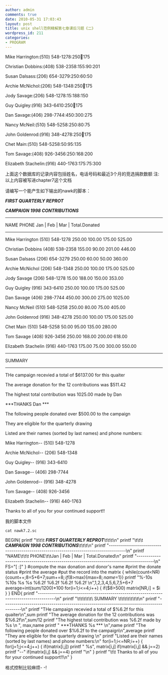 ```yaml
---
author: admin
comments: true
date: 2010-05-31 17:03:43
layout: post
title: unix shell范例精解第七章课后习题《二》
wordpress_id: 211
categories:
- PROGRAM
---
```


Mike Harrington:(510) 548-1278:250:100:175

Christian Dobbins:(408) 538-2358:155:90:201

Susan Dalsass:(206) 654-3279:250:60:50

Archie McNichol:(206) 548-1348:250:100:175

Jody Savage:(206) 548-1278:15:188:150

Guy Quigley:(916) 343-6410:250:100:175

Dan Savage:(406) 298-7744:450:300:275

Nancy McNeil:(510) 548-5258:250:80:75

John Goldenrod:(916) 348-4278:250:100:175

Chet Main:(510) 548-5258:50:95:135

Tom Savage:(408) 926-3456:250:168:200

Elizabeth Stachelin:(916) 440-1763:175:75:300

上面这个数据库的记录内容包括姓名，电话号码和最近3个月的竞选捐款数额 注:以上内容被写进chapter7这个文档

请编写一个能产生如下输出的nawk的脚本：

***FIRST QUARTERLY REPROT*** 

***CAMPAIGN  1998  CONTRIBUTIONS*** 

--------------------------------------------------------------------------------------

NAME PHONE Jan  |  Feb  |  Mar  |  Total.Donated

--------------------------------------------------------------------------------------

Mike  Harrington  (510) 548-1278  250.00  100.00  175.00  525.00

Christian  Dobbins  (408) 538-2358  155.00  90.00  201.00  446.00

Susan  Dalsass  (206) 654-3279  250.00  60.00  50.00  360.00

Archie  McNichol  (206) 548-1348  250.00  100.00  175.00  525.00

Jody  Savage  (206) 548-1278  15.00  188.00  150.00  353.00

Guy  Quigley  (916) 343-6410  250.00  100.00  175.00  525.00

Dan  Savage  (406) 298-7744  450.00  300.00  275.00  1025.00

Nancy  McNeil  (510) 548-5258  250.00  80.00  75.00  405.00

John  Goldenrod  (916) 348-4278  250.00  100.00  175.00  525.00

Chet  Main  (510) 548-5258  50.00  95.00  135.00  280.00

Tom  Savage  (408) 926-3456  250.00  168.00  200.00  618.00

Elizabeth  Stachelin  (916) 440-1763  175.00  75.00  300.00  550.00

---------------------------------------------------------------------------------------

SUMMARY  

---------------------------------------------------------------------------------------

THe campaign recevied a total of $6137.00 for this quaiter

The average donation for the 12 contributions was $511.42

The highest total contribution was 1025.00 made by Dan

***THANKS Dan ***

The following people donated over $500.00 to the campaign

They are eligible for the quarterly drawing

Listed are their names (sorted by last names) and phone numbers:

Mike Harrington-- (510) 548-1278

Archie McNichol-- (206) 548-1348

Guy Quigley-- (916) 343-6410

Dan Savage-- (406) 298-7744

John Goldenrod-- (916) 348-4278

Tom Savage-- (408) 926-3456

Elizabeth Stachelin-- (916) 440-1763

Thanks to all of you for your continued support!!

我的脚本文件

    cat nawk7.2.sc

BEGIN{
    printf "\t\t\t  ***FIRST QUARTERLY REPROT***\t\t\t\n"
    printf "\t\t\t  ***CAMPAIGN  1998  CONTRIBUTIONS***\t\t\t\n"
    printf "--------------------------------------------------------------------------------------\n"
    printf "NAME\t\t\t  PHONE\t\tJan  |  Feb  |  Mar  |  Total.Donated\n"
    printf "--------------------------------------------------------------------------------------\n"
FS="[ :]"
}
#compute the max donation and donor's name
#print the donate status
#print the average
#put the record into the matrix
{ 
    while(count<NR){count++;$8=$5+$6+$7;sum+=$8;if($8>max){max=$8;name=$1}}
    printf "%-10s %10s  %s %s  %6.2f  %6.2f  %6.2f  %6.2f \n",$1,$2,$3,$4,$5,$6,$7,$5+$6+$7
    average=int(sum/1200)*100
    for(i=1;i<=4;i++)
{
    if($8>500) matrix[NR,i] = $i
}
}
END{
    printf "---------------------------------------------------------------------------------------\n"
    printf "\t\t\t\t\t\ SUMMARY \t\t\t\t\t\t\t\n"
    printf "---------------------------------------------------------------------------------------\n"
    printf "THe campaign recevied a total of $%6.2f for this quaiter\n",sum
    printf "The average donation for the 12 contributions was $%6.2f\n",sum/12 
    printf "The highest total contribution was %6.2f made by %s \n ", max,name
    printf " ***THANKS %s ***  \n",name
    printf "The following people donated over $%6.2f to the campaign\n",average
    printf "They are eligible for the quarterly drawing \n"
    printf "Listed are their names (sorted by last names) and phone numbers:\n"
    for(i=1;i<=NR;i++)
{
    for(j=1;j<=4;j++)
{
    if(matrix[i,j]) printf " %s", matrix[i,j]
    if(matrix[i,j] && j==2) printf "--"
    if(matrix[i,j] && j==4) printf "\n"
}
    printf "\t\t Thanks to all of you for your continued support!!\n"
}

格式控制比较麻烦- -!

